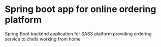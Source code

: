 # Spring boot app for online ordering platform

Spring Boot backend application for SASS platform providing ordering service to chefs working from home
